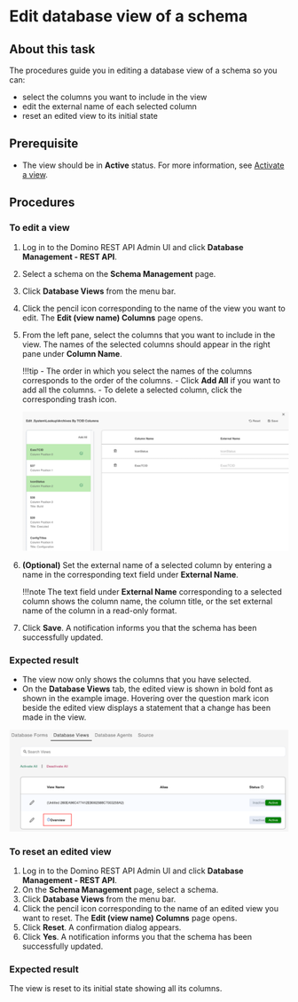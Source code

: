 # Edit database view of a schema
 
## About this task
 
The procedures guide you in editing a database view of a schema so you can:

- select the columns you want to include in the view 
- edit the external name of each selected column
- reset an edited view to its initial state
 
## Prerequisite
 
- The view should be in **Active** status. For more information, see [Activate a view](../../references/usingwebui/schemaui.md#activate-a-view).

## Procedures 

### To edit a view
 
1. Log in to the Domino REST API Admin UI and click **Database Management - REST API**.
2. Select a schema on the **Schema Management** page.
3. Click **Database Views** from the menu bar. 
4. Click the pencil icon corresponding to the name of the view you want to edit. The **Edit (view name) Columns** page opens. 
5. From the left pane, select the columns that you want to include in the view. The names of the selected columns should appear in the right pane under **Column Name**. 

    !!!tip
	    - The order in which you select the names of the columns corresponds to the order of the columns.
	    - Click **Add All** if you want to add all the columns. 
	    - To delete a selected column, click the corresponding trash icon. 

    ![Edit view name column](../../assets/images/editviewcolumn.png)

6.  **(Optional)** Set the external name of a selected column by entering a name in the corresponding text field under **External Name**.

    !!!note
        The text field under **External Name** corresponding to a selected column shows the column name, the column title, or the set external name of the column in a read-only format. 

7. Click **Save**. A notification informs you that the schema has been successfully updated.   

### Expected result 

- The view now only shows the columns that you have selected. 
- On the **Database Views** tab, the edited view is shown in bold font as shown in the example image. Hovering over the question mark icon beside the edited view displays a statement that a change has been made in the view.  

![Updated view](../../assets/images/updateddbview.png)
 
### To reset an edited view
 
1. Log in to the Domino REST API Admin UI and click **Database Management - REST API**.
2. On the **Schema Management** page, select a schema.
3. Click **Database Views** from the menu bar. 
4. Click the pencil icon corresponding to the name of an edited view you want to reset. The **Edit (view name) Columns** page opens. 
5. Click **Reset**. A confirmation dialog appears.
6. Click **Yes**. A notification informs you that the schema has been successfully updated.

### Expected result

The view is reset to its initial state showing all its columns.
